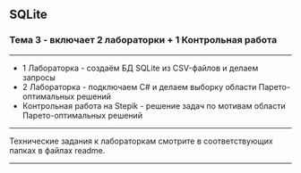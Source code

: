 ## SQLite  
### Тема 3 - включает 2 лабораторки + 1 Контрольная работа

---  

* 1 Лабораторка - создаём БД SQLite из CSV-файлов и делаем запросы  
* 2 Лабораторка - подключаем C# и делаем выборку области Парето-оптимальных решений  
* Контрольная работа на Stepik - решение задач по мотивам области Парето-оптимальных решений  

---  

Технические задания к лабораторкам смотрите в соответствующих папках в файлах readme.

---  